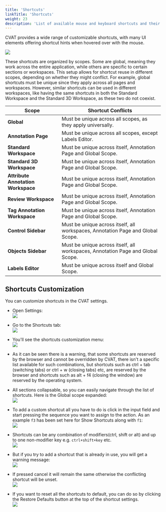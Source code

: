 ```yaml
---
title: 'Shortcuts'
linkTitle: 'Shortcuts'
weight: 23
description: 'List of available mouse and keyboard shortcuts and their customization.'
---
```


CVAT provides a wide range of customizable shortcuts, with many UI elements offering shortcut hints when hovered over with the mouse.

![](/images/image075.jpg)

These shortcuts are organized by scopes. Some are global, meaning they work across the entire application, while others are specific to certain sections or workspaces. This setup allows for shortcut reuse in different scopes, depending on whether they might conflict. For example, global shortcuts must be unique since they apply across all pages and workspaces. However, similar shortcuts can be used in different workspaces, like having the same shortcuts in both the Standard Workspace and the Standard 3D Workspace, as these two do not coexist.

| **Scope**                        | **Shortcut Conflicts**                                                                       |
|----------------------------------|----------------------------------------------------------------------------------------------|
| **Global**                       | Must be unique across all scopes, as they apply universally.                                 |
| **Annotation Page**              | Must be unique across all scopes, except Labels Editor.                                      |
| **Standard Workspace**           | Must be unique across itself, Annotation Page and Global Scope.                              |
| **Standard 3D Workspace**        | Must be unique across itself, Annotation Page and Global Scope.                              |
| **Attribute Annotation Workspace** | Must be unique across itself, Annotation Page and Global Scope.                            |
| **Review Workspace**             | Must be unique across itself, Annotation Page and Global Scope.                              |
| **Tag Annotation Workspace**     | Must be unique across itself, Annotation Page and Global Scope.                              |
| **Control Sidebar**              | Must be unique across itself, all workspaces, Annotation Page and Global Scope.              |
| **Objects Sidebar**              | Must be unique across itself, all workspaces, Annotation Page and Global Scope.              |
| **Labels Editor**                | Must be unique across itself and Global Scope.                                               |

## Shortcuts Customization

You can customize shortcuts in the CVAT settings.

- Open Settings:\
![](/images/shortcuts01.png)

- Go to the Shortcuts tab:\
![](/images/shortcuts02.png)

- You'll see the shortcuts customization menu:\
![](/images/shortcuts03.png)

- As it can be seen there is a warning, that some shortcuts are reserved by the browser and cannot be overridden by CVAT, there isn't a specific list available for such combinations, but shortcuts such as ctrl + tab (switching tabs) or ctrl + w (closing tabs) etc, are reserved by the browser and shortcuts such as alt + f4 (closing the window) are reserved by the operating system.

- All sections collapsable, so you can easily navigate through the list of shortcuts. Here is the Global scope expanded:\
![](/images/shortcuts04.png)

- To add a custom shortcut all you have to do is click in the input field and start pressing the sequence you want to assign to the action. As an example `f3` has been set here for Show Shortcuts along with `f1`:\
![](/images/shortcuts05.png)

- Shortcuts can be any combination of modifiers(ctrl, shift or alt) and up to one non-modifier key e.g. `ctrl+shift+key` etc.\
![](/images/shortcuts06.png)

- But if you try to add a shortcut that is already in use, you will get a warning message:\
![](/images/shortcuts07.png)

- If pressed cancel it will remain the same otherwise the conflicting shortcut will be unset.\
![](/images/shortcuts08.png)

- If you want to reset all the shortcuts to default, you can do so by clicking the Restore Defaults button at the top of the shortcut settings.\
![](/images/shortcuts09.png)
